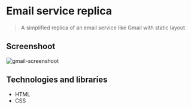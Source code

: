 # Email service replica
> A simplified replica of an email service like Gmail with static layout

## Screenshoot
![gmail-screenshoot](https://user-images.githubusercontent.com/72203737/103155295-ab57e080-479e-11eb-8e7b-fa2199bf6203.png)

## Technologies and libraries
* HTML
* CSS
